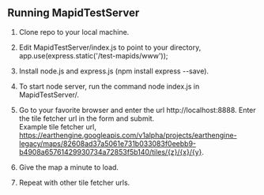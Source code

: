 Running MapidTestServer
-----------------------

1) Clone repo to your local machine. 
  
2) Edit MapidTestServer/index.js to point to your directory,  
app.use(express.static('<your root directory>/test-mapids/www'));
  
3) Install node.js and express.js (npm install express --save).

4) To start node server, run the command node index.js in MapidTestServer/.

3) Go to your favorite browser and enter the url http://localhost:8888. Enter the tile fetcher url in the form and submit.  
Example tile fetcher url, https://earthengine.googleapis.com/v1alpha/projects/earthengine-legacy/maps/82608ad37a5061e731b033083f0eebb9-b4908a65761429930734a72853f5b140/tiles/{z}/{x}/{y}.

4) Give the map a minute to load.

5) Repeat with other tile fetcher urls.

